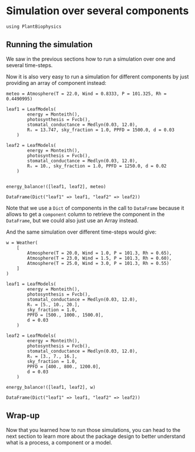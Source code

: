 # Simulation over several components

```@setup usepkg
using PlantBiophysics
```

## Running the simulation

We saw in the previous sections how to run a simulation over one and several time-steps.

Now it is also very easy to run a simulation for different components by just providing an array of component instead:

```@example usepkg
meteo = Atmosphere(T = 22.0, Wind = 0.8333, P = 101.325, Rh = 0.4490995)

leaf1 = LeafModels(
        energy = Monteith(),
        photosynthesis = Fvcb(),
        stomatal_conductance = Medlyn(0.03, 12.0),
        Rₛ = 13.747, sky_fraction = 1.0, PPFD = 1500.0, d = 0.03
    )

leaf2 = LeafModels(
        energy = Monteith(),
        photosynthesis = Fvcb(),
        stomatal_conductance = Medlyn(0.03, 12.0),
        Rₛ = 10., sky_fraction = 1.0, PPFD = 1250.0, d = 0.02
    )


energy_balance!([leaf1, leaf2], meteo)

DataFrame(Dict("leaf1" => leaf1, "leaf2" => leaf2))
```

Note that we use a `Dict` of components in the call to `DataFrame` because it allows to get a `component` column to retrieve the component in the `DataFrame`, but we could also just use an Array instead.

And the same simulation over different time-steps would give:

```@example usepkg
w = Weather(
    [
        Atmosphere(T = 20.0, Wind = 1.0, P = 101.3, Rh = 0.65),
        Atmosphere(T = 23.0, Wind = 1.5, P = 101.3, Rh = 0.60),
        Atmosphere(T = 25.0, Wind = 3.0, P = 101.3, Rh = 0.55)
    ]
)

leaf1 = LeafModels(
        energy = Monteith(),
        photosynthesis = Fvcb(),
        stomatal_conductance = Medlyn(0.03, 12.0),
        Rₛ = [5., 10., 20.],
        sky_fraction = 1.0,
        PPFD = [500., 1000., 1500.0],
        d = 0.03
    )

leaf2 = LeafModels(
        energy = Monteith(),
        photosynthesis = Fvcb(),
        stomatal_conductance = Medlyn(0.03, 12.0),
        Rₛ = [3., 7., 16.],
        sky_fraction = 1.0,
        PPFD = [400., 800., 1200.0],
        d = 0.03
    )

energy_balance!([leaf1, leaf2], w)

DataFrame(Dict("leaf1" => leaf1, "leaf2" => leaf2))
```

## Wrap-up

Now that you learned how to run those simulations, you can head to the next section to learn more about the package design to better understand what is a process, a component or a model.
